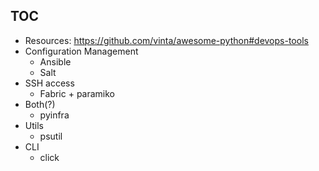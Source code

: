 TOC
---

* Resources: https://github.com/vinta/awesome-python#devops-tools
* Configuration Management
  * Ansible
  * Salt
* SSH access
  * Fabric + paramiko
* Both(?)
  * pyinfra
* Utils
  * psutil
* CLI
  * click

